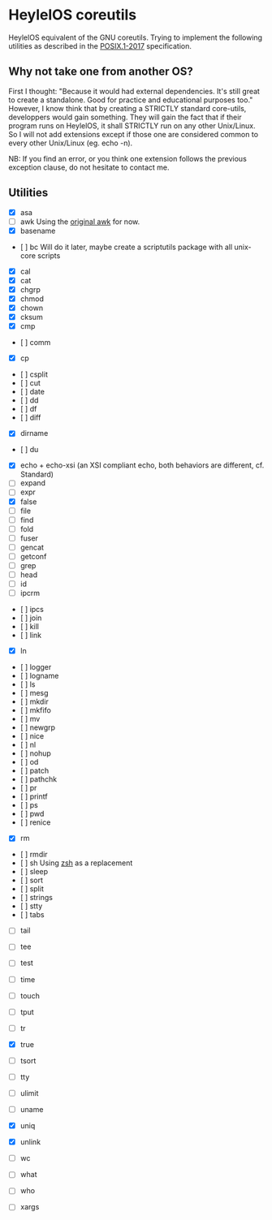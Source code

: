 # HeylelOS coreutils

  HeylelOS equivalent of the GNU coreutils.
Trying to implement the following utilities as described in the [POSIX.1-2017](http://pubs.opengroup.org/onlinepubs/9699919799/) specification.

## Why not take one from another OS?

  First I thought: "Because it would had external dependencies. It's still great to create a standalone.
Good for practice and educational purposes too."
  However, I know think that by creating a STRICTLY standard core-utils, developpers would gain something.
They will gain the fact that if their program runs on HeylelOS, it shall STRICTLY run on any other Unix/Linux.
So I will not add extensions except if those one are considered common to every other Unix/Linux (eg. echo -n).

NB: If you find an error, or you think one extension follows the previous exception clause,
do not hesitate to contact me.

## Utilities

- [x] asa
- [ ] awk Using the [original awk](https://github.com/onetrueawk/awk) for now.
- [x] basename
- [ ] bc Will do it later, maybe create a scriptutils package with all unix-core scripts
- [x] cal
- [x] cat
- [x] chgrp
- [x] chmod
- [x] chown
- [x] cksum
- [x] cmp
- [ ] comm
- [x] cp
- [ ] csplit
- [ ] cut
- [ ] date
- [ ] dd
- [ ] df
- [ ] diff
- [x] dirname
- [ ] du
- [x] echo + echo-xsi (an XSI compliant echo, both behaviors are different, cf. Standard)
- [ ] expand
- [ ] expr
- [x] false
- [ ] file
- [ ] find
- [ ] fold
- [ ] fuser
- [ ] gencat
- [ ] getconf
- [ ] grep
- [ ] head
- [ ] id
- [ ] ipcrm
- [ ] ipcs
- [ ] join
- [ ] kill
- [ ] link
- [x] ln
- [ ] logger
- [ ] logname
- [ ] ls
- [ ] mesg
- [ ] mkdir
- [ ] mkfifo
- [ ] mv
- [ ] newgrp
- [ ] nice
- [ ] nl
- [ ] nohup
- [ ] od
- [ ] patch
- [ ] pathchk
- [ ] pr
- [ ] printf
- [ ] ps
- [ ] pwd
- [ ] renice
- [x] rm
- [ ] rmdir
- [ ] sh Using [zsh](https://github.com/zsh-users/zsh) as a replacement
- [ ] sleep
- [ ] sort
- [ ] split
- [ ] strings
- [ ] stty
- [ ] tabs
- [ ] tail
- [ ] tee
- [ ] test
- [ ] time
- [ ] touch
- [ ] tput
- [ ] tr
- [x] true
- [ ] tsort
- [ ] tty
- [ ] ulimit
- [ ] uname
- [x] uniq
- [x] unlink
- [ ] wc
- [ ] what
- [ ] who
- [ ] xargs

